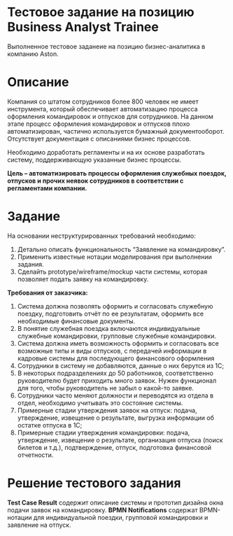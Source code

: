 
# Тестовое задание на позицию Business Analyst Trainee

Выполненное тестовое заданеие на позицию бизнес-аналитика в компанию Aston.

 
# Описание

Компания со штатом сотрудников более 800 человек не имеет инструмента, который обеспечивает автоматизацию процесса оформления командировок и отпусков для сотрудников. На данном этапе процесс оформления командировок и отпусков плохо автоматизирован, частично используется бумажный документооборот. Отсутствует документация с описаниями бизнес процессов. 

Необходимо доработать регламенты и на их основе разработать систему, поддерживающую указанные бизнес процессы.

**Цель – автоматизировать процессы оформления служебных поездок, отпусков и прочих неявок сотрудников в соответствии с регламентами компании.**

# Задание

На основании неструктурированных требований необходимо:

1.	Детально описать функциональность “Заявление на командировку”.
2.	Применить известные нотации моделирования при выполнении задания. 
3.	Сделайть prototype/wireframe/mockup части системы, которая позволяет подать заявку на командировку.

**Требования от заказчика:**

1. Система должна позволять оформить и согласовать служебную поездку, подготовить отчёт по ее результатам, оформить все необходимые финансовые документы. 
2. В понятие служебная поездка включаются индивидуальные служебные командировки, групповые служебные командировки.
3. Система должна иметь возможность оформить и согласовать все возможные типы и виды отпусков, с передачей информации в кадровые системы для последующего финансового оформления
4. Сотрудники в систему не добавляются, данные о них берутся из 1С;
5. В некоторых подразделениях до 50 работников, соответственно руководителю будет приходить много заявок. Нужен функционал для того, чтобы руководитель не забыл о какой-то заявке.
6. Сотрудники часто меняют должности и переводятся из отдела в отдел, необходимо учитывать это состояние системы.
7. Примерные стадии утверждения заявок на отпуск: подача, утверждение, извещение о результате, выгрузка информации об остатке отпуска в 1С;
8. Примерные стадии утверждения командировки: подача, утверждение, извещение о результате, организация отпуска (поиск билетов и т.д.), подтверждение, отпуск, подготовка финансовой отчетности.

# Решение тестового задания

**Test Case Result** содержит описание системы и прототип дизайна окна подачи заявок на командировку.
**BPMN Notifications** содержат BPMN-нотации для индивидуальной поездки, групповой командировки и заявление на отпуск. 
